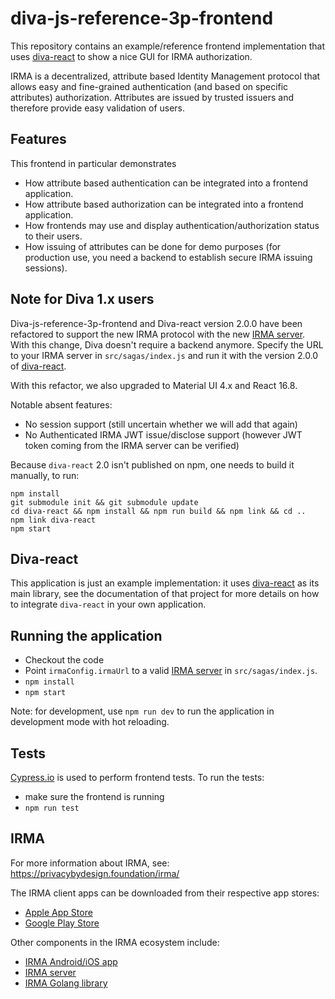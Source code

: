 # diva-js-reference-3p-frontend

This repository contains an example/reference frontend implementation that uses [diva-react](https://github.com/Alliander/diva-react) to show a nice GUI for IRMA authorization.

IRMA is a decentralized, attribute based Identity Management protocol that allows easy and fine-grained authentication (and based on specific attributes) authorization. Attributes are issued by trusted issuers and therefore provide easy validation of users.

## Features

This frontend in particular demonstrates
- How attribute based authentication can be integrated into a frontend application.
- How attribute based authorization can be integrated into a frontend application.
- How frontends may use and display authentication/authorization status to their users.
- How issuing of attributes can be done for demo purposes (for production use, you need a backend to establish secure IRMA issuing sessions).

## Note for Diva 1.x users

Diva-js-reference-3p-frontend and Diva-react version 2.0.0 have been refactored to support the new IRMA protocol with the new [IRMA server](https://irma.app/docs/next/api-irma-server/). With this change, Diva doesn't require a backend anymore. Specify the URL to your IRMA server in `src/sagas/index.js` and run it with the version 2.0.0 of [diva-react](https://github.com/Alliander/diva-react).

With this refactor, we also upgraded to Material UI 4.x and React 16.8.

Notable absent features:
- No session support (still uncertain whether we will add that again)
- No Authenticated IRMA JWT issue/disclose support (however JWT token coming from the IRMA server can be verified)

Because `diva-react` 2.0 isn't published on npm, one needs to build it manually, to run:

```
npm install
git submodule init && git submodule update
cd diva-react && npm install && npm run build && npm link && cd ..
npm link diva-react
npm start
```

## Diva-react

This application is just an example implementation: it uses [diva-react](https://github.com/Alliander/diva-react) as its main library, see the documentation of that project for more details on how to integrate `diva-react` in your own application.

## Running the application

- Checkout the code
- Point `irmaConfig.irmaUrl` to a valid [IRMA server](https://irma.app/docs/irma-server/) in `src/sagas/index.js`.
- `npm install`
- `npm start`

Note: for development, use `npm run dev` to run the application in development mode with hot reloading.

## Tests

[Cypress.io](https://cypress.io) is used to perform frontend tests.
To run the tests:

- make sure the frontend is running
- `npm run test`

## IRMA

For more information about IRMA, see: https://privacybydesign.foundation/irma/

The IRMA client apps can be downloaded from their respective app stores:

- [Apple App Store](https://itunes.apple.com/nl/app/irma-authentication/id1294092994?mt=8)
- [Google Play Store](https://play.google.com/store/apps/details?id=org.irmacard.cardemu)

Other components in the IRMA ecosystem include:

- [IRMA Android/iOS app](https://github.com/privacybydesign/irma_mobile)
- [IRMA server](https://irma.app/docs/irma-server/)
- [IRMA Golang library](https://github.com/privacybydesign/irmago)
